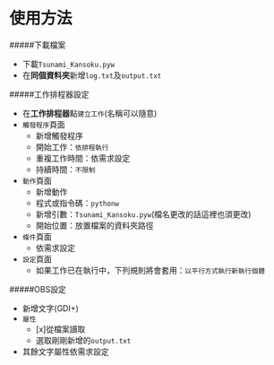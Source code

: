 # 使用方法

#####下載檔案
* 下載`Tsunami_Kansoku.pyw`
* 在**同個資料夾**新增`log.txt`及`output.txt`

#####工作排程器設定
* 在**工作排程器**點`建立工作`(名稱可以隨意)
* `觸發程序`頁面
    * 新增觸發程序
    * 開始工作：`依排程執行`
    * 重複工作時間：依需求設定
    * 持續時間：`不限制`
* `動作`頁面
    * 新增動作
    * 程式或指令碼：`pythonw`
    * 新增引數：`Tsunami_Kansoku.pyw`(檔名更改的話這裡也須更改)
    * 開始位置：放置檔案的資料夾路徑
* `條件`頁面
    * 依需求設定
* `設定`頁面
    * 如果工作已在執行中，下列規則將會套用：`以平行方式執行新執行個體`

#####OBS設定
* 新增文字(GDI+)
* `屬性`
    * [x]從檔案讀取
    * 選取剛剛新增的`output.txt`
* 其餘文字屬性依需求設定